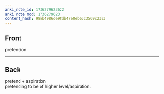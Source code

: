 ```yaml
---
anki_note_id: 1736279623622
anki_note_mod: 1736279623
content_hash: 98bb4986de98db47e0eb66c3569c23b3
---
```


## Front

pretension

<hr/>

## Back

pretend + aspiration   
pretending to be of higher level/aspiration.